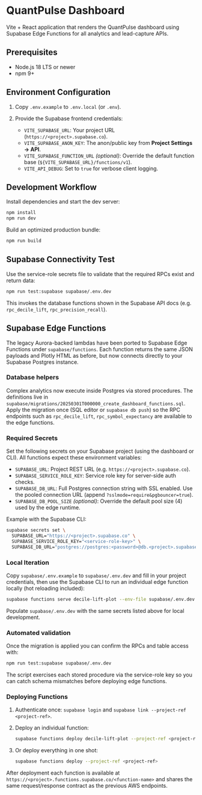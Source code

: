 # QuantPulse Dashboard

Vite + React application that renders the QuantPulse dashboard using Supabase Edge Functions for all analytics and lead-capture APIs.

## Prerequisites

- Node.js 18 LTS or newer
- npm 9+

## Environment Configuration

1. Copy `.env.example` to `.env.local` (or `.env`).
2. Provide the Supabase frontend credentials:

   - `VITE_SUPABASE_URL`: Your project URL (`https://<project>.supabase.co`).
   - `VITE_SUPABASE_ANON_KEY`: The anon/public key from **Project Settings → API**.
   - `VITE_SUPABASE_FUNCTION_URL` *(optional)*: Override the default function base (`${VITE_SUPABASE_URL}/functions/v1`).
   - `VITE_API_DEBUG`: Set to `true` for verbose client logging.

## Development Workflow

Install dependencies and start the dev server:

```bash
npm install
npm run dev
```

Build an optimized production bundle:

```bash
npm run build
```

## Supabase Connectivity Test

Use the service-role secrets file to validate that the required RPCs exist and return data:

```bash
npm run test:supabase supabase/.env.dev
```

This invokes the database functions shown in the Supabase API docs (e.g. `rpc_decile_lift`, `rpc_precision_recall`).

## Supabase Edge Functions

The legacy Aurora-backed lambdas have been ported to Supabase Edge Functions under `supabase/functions`. Each function returns the same JSON payloads and Plotly HTML as before, but now connects directly to your Supabase Postgres instance.

### Database helpers

Complex analytics now execute inside Postgres via stored procedures. The definitions live in `supabase/migrations/20250301T000000_create_dashboard_functions.sql`. Apply the migration once (SQL editor or `supabase db push`) so the RPC endpoints such as `rpc_decile_lift`, `rpc_symbol_expectancy` are available to the edge functions.

### Required Secrets

Set the following secrets on your Supabase project (using the dashboard or CLI). All functions expect these environment variables:

- `SUPABASE_URL`: Project REST URL (e.g. `https://<project>.supabase.co`).
- `SUPABASE_SERVICE_ROLE_KEY`: Service role key for server-side auth checks.
- `SUPABASE_DB_URL`: Full Postgres connection string with SSL enabled. Use the pooled connection URL (append `?sslmode=require&pgbouncer=true`).
- `SUPABASE_DB_POOL_SIZE` *(optional)*: Override the default pool size (4) used by the edge runtime.

Example with the Supabase CLI:

```bash
supabase secrets set \
  SUPABASE_URL="https://<project>.supabase.co" \
  SUPABASE_SERVICE_ROLE_KEY="<service-role-key>" \
  SUPABASE_DB_URL="postgres://postgres:<password>@db.<project>.supabase.co:5432/postgres?sslmode=require&pgbouncer=true"
```

### Local Iteration

Copy `supabase/.env.example` to `supabase/.env.dev` and fill in your project credentials, then use the Supabase CLI to run an individual edge function locally (hot reloading included):

```bash
supabase functions serve decile-lift-plot --env-file supabase/.env.dev
```

Populate `supabase/.env.dev` with the same secrets listed above for local development.

### Automated validation

Once the migration is applied you can confirm the RPCs and table access with:

```bash
npm run test:supabase supabase/.env.dev
```

The script exercises each stored procedure via the service-role key so you can catch schema mismatches before deploying edge functions.

### Deploying Functions

1. Authenticate once: `supabase login` and `supabase link --project-ref <project-ref>`.
2. Deploy an individual function:

   ```bash
   supabase functions deploy decile-lift-plot --project-ref <project-ref>
   ```

3. Or deploy everything in one shot:

   ```bash
   supabase functions deploy --project-ref <project-ref>
   ```

After deployment each function is available at `https://<project>.functions.supabase.co/<function-name>` and shares the same request/response contract as the previous AWS endpoints.

